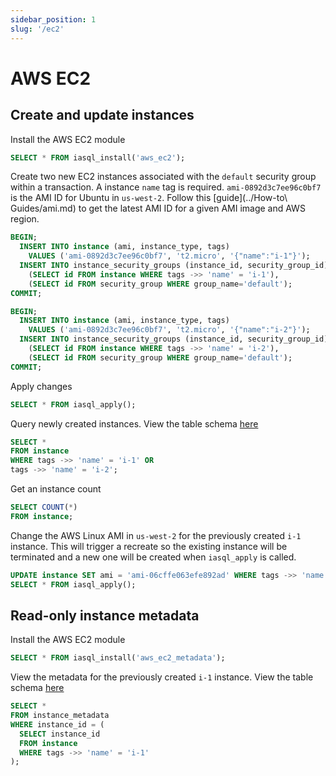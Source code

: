 ```yaml
---
sidebar_position: 1
slug: '/ec2'
---
```


# AWS EC2

## Create and update instances

Install the AWS EC2 module

```sql
SELECT * FROM iasql_install('aws_ec2');
```

Create two new EC2 instances associated with the `default` security group within a transaction. A instance `name` tag is required. `ami-0892d3c7ee96c0bf7` is the AMI ID for Ubuntu in `us-west-2`. Follow this [guide](../How-to\ Guides/ami.md) to get the latest AMI ID for a given AMI image and AWS region.

```sql
BEGIN;
  INSERT INTO instance (ami, instance_type, tags)
    VALUES ('ami-0892d3c7ee96c0bf7', 't2.micro', '{"name":"i-1"}');
  INSERT INTO instance_security_groups (instance_id, security_group_id) SELECT
    (SELECT id FROM instance WHERE tags ->> 'name' = 'i-1'),
    (SELECT id FROM security_group WHERE group_name='default');
COMMIT;

BEGIN;
  INSERT INTO instance (ami, instance_type, tags)
    VALUES ('ami-0892d3c7ee96c0bf7', 't2.micro', '{"name":"i-2"}');
  INSERT INTO instance_security_groups (instance_id, security_group_id) SELECT
    (SELECT id FROM instance WHERE tags ->> 'name' = 'i-2'),
    (SELECT id FROM security_group WHERE group_name='default');
COMMIT;
```

Apply changes

```sql
SELECT * FROM iasql_apply();
```

Query newly created instances. View the table schema [here](https://dbdocs.io/iasql/iasql?table=instance&schema=public&view=table_structure)

```sql
SELECT *
FROM instance
WHERE tags ->> 'name' = 'i-1' OR
tags ->> 'name' = 'i-2';
```

Get an instance count

```sql
SELECT COUNT(*)
FROM instance;
```

Change the AWS Linux AMI in `us-west-2` for the previously created `i-1` instance. This will trigger a recreate so the existing instance will be terminated and a new one will be created when `iasql_apply` is called.

```sql
UPDATE instance SET ami = 'ami-06cffe063efe892ad' WHERE tags ->> 'name' = 'i-1';
SELECT * FROM iasql_apply();
```

## Read-only instance metadata

Install the AWS EC2 module

```sql
SELECT * FROM iasql_install('aws_ec2_metadata');
```

View the metadata for the previously created `i-1` instance. View the table schema [here](https://dbdocs.io/iasql/iasql?table=instance_metadata&schema=public&view=table_structure)

```sql
SELECT *
FROM instance_metadata
WHERE instance_id = (
  SELECT instance_id
  FROM instance
  WHERE tags ->> 'name' = 'i-1'
);
```